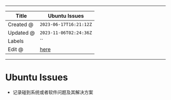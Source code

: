 -----

| Title     | Ubuntu Issues                                        |
| --------- | ---------------------------------------------------- |
| Created @ | `2023-06-17T16:21:12Z`                               |
| Updated @ | `2023-11-06T02:24:36Z`                               |
| Labels    | \`\`                                                 |
| Edit @    | [here](https://github.com/junxnone/linux/issues/121) |

-----

# Ubuntu Issues

  - 记录碰到系统或者软件问题及其解决方案
